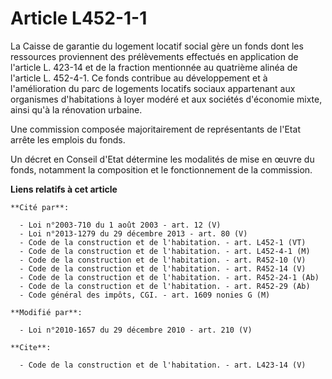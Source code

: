# Article L452-1-1

La Caisse de garantie du logement locatif social gère un fonds dont les ressources proviennent des prélèvements effectués en
application de l'article L. 423-14 et de la fraction mentionnée au quatrième alinéa de l'article L. 452-4-1. Ce fonds
contribue au développement et à l'amélioration du parc de logements locatifs sociaux appartenant aux organismes d'habitations
à loyer modéré et aux sociétés d'économie mixte, ainsi qu'à la rénovation urbaine. 

Une commission composée majoritairement de représentants de l'Etat arrête les emplois du fonds. 

Un décret en Conseil d'Etat détermine les modalités de mise en œuvre du fonds, notamment la composition et le fonctionnement
de la commission.

**Liens relatifs à cet article**

	**Cité par**:

	  - Loi n°2003-710 du 1 août 2003 - art. 12 (V)
	  - Loi n°2013-1279 du 29 décembre 2013 - art. 80 (V)
	  - Code de la construction et de l'habitation. - art. L452-1 (VT)
	  - Code de la construction et de l'habitation. - art. L452-4-1 (M)
	  - Code de la construction et de l'habitation. - art. R452-10 (V)
	  - Code de la construction et de l'habitation. - art. R452-14 (V)
	  - Code de la construction et de l'habitation. - art. R452-24-1 (Ab)
	  - Code de la construction et de l'habitation. - art. R452-29 (Ab)
	  - Code général des impôts, CGI. - art. 1609 nonies G (M)

	**Modifié par**:

	  - Loi n°2010-1657 du 29 décembre 2010 - art. 210 (V)

	**Cite**:

	  - Code de la construction et de l'habitation. - art. L423-14 (V)
